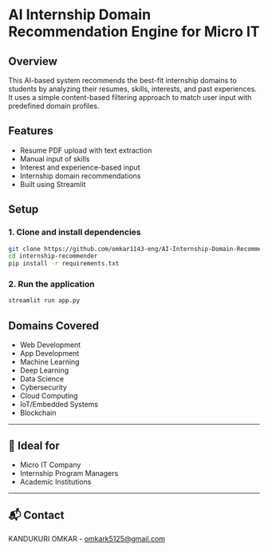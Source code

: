 # AI Internship Domain Recommendation Engine for Micro IT

## Overview
This AI-based system recommends the best-fit internship domains to students by analyzing their resumes, skills, interests, and past experiences. It uses a simple content-based filtering approach to match user input with predefined domain profiles.

## Features
- Resume PDF upload with text extraction
- Manual input of skills
- Interest and experience-based input
- Internship domain recommendations
- Built using Streamlit

## Setup

### 1. Clone and install dependencies

```bash
git clone https://github.com/omkar1143-eng/AI-Internship-Domain-Recommendation-Engine-for-Micro-IT.git
cd internship-recommender
pip install -r requirements.txt
```

### 2. Run the application

```bash
streamlit run app.py
```

## Domains Covered
- Web Development
- App Development
- Machine Learning
- Deep Learning
- Data Science
- Cybersecurity
- Cloud Computing
- IoT/Embedded Systems
- Blockchain
---
## 🏢 Ideal for

- Micro IT Company
- Internship Program Managers
- Academic Institutions

---

## 📬 Contact
KANDUKURI OMKAR - omkark5125@gmail.com
